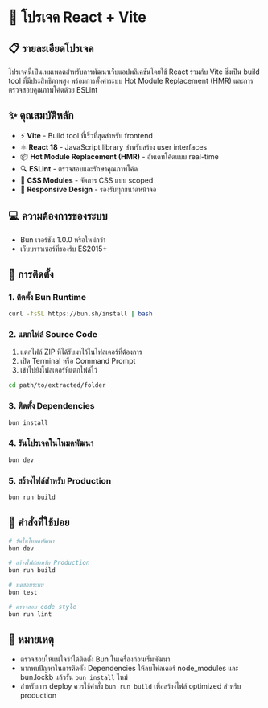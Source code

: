 # 🚀 โปรเจค React + Vite

## 📋 รายละเอียดโปรเจค

โปรเจคนี้เป็นเทมเพลตสำหรับการพัฒนาเว็บแอปพลิเคชันโดยใช้ React ร่วมกับ Vite ซึ่งเป็น build tool ที่มีประสิทธิภาพสูง พร้อมการตั้งค่าระบบ Hot Module Replacement (HMR) และการตรวจสอบคุณภาพโค้ดด้วย ESLint

## ✨ คุณสมบัติหลัก

- ⚡️ **Vite** - Build tool ที่เร็วที่สุดสำหรับ frontend
- ⚛️ **React 18** - JavaScript library สำหรับสร้าง user interfaces
- 📦 **Hot Module Replacement (HMR)** - อัพเดทโค้ดแบบ real-time
- 🔍 **ESLint** - ตรวจสอบและรักษาคุณภาพโค้ด
- 🎨 **CSS Modules** - จัดการ CSS แบบ scoped
- 📱 **Responsive Design** - รองรับทุกขนาดหน้าจอ

## 💻 ความต้องการของระบบ

- Bun เวอร์ชัน 1.0.0 หรือใหม่กว่า
- เว็บบราวเซอร์ที่รองรับ ES2015+

## 🔧 การติดตั้ง

### 1. ติดตั้ง Bun Runtime

```bash
curl -fsSL https://bun.sh/install | bash
```

### 2. แตกไฟล์ Source Code

1. แตกไฟล์ ZIP ที่ได้รับมาไว้ในโฟลเดอร์ที่ต้องการ
2. เปิด Terminal หรือ Command Prompt
3. เข้าไปยังโฟลเดอร์ที่แตกไฟล์ไว้

```bash
cd path/to/extracted/folder
```

### 3. ติดตั้ง Dependencies

```bash
bun install
```

### 4. รันโปรเจคในโหมดพัฒนา

```bash
bun dev
```

### 5. สร้างไฟล์สำหรับ Production

```bash
bun run build
```

## 🚀 คำสั่งที่ใช้บ่อย

```bash
# รันในโหมดพัฒนา
bun dev

# สร้างไฟล์สำหรับ Production
bun run build

# ทดสอบระบบ
bun test

# ตรวจสอบ code style
bun run lint
```

## 📝 หมายเหตุ

- ตรวจสอบให้แน่ใจว่าได้ติดตั้ง Bun ในเครื่องก่อนเริ่มพัฒนา
- หากพบปัญหาในการติดตั้ง Dependencies ให้ลบโฟลเดอร์ node_modules และ bun.lockb แล้วรัน `bun install` ใหม่
- สำหรับการ deploy ควรใช้คำสั่ง `bun run build` เพื่อสร้างไฟล์ optimized สำหรับ production
